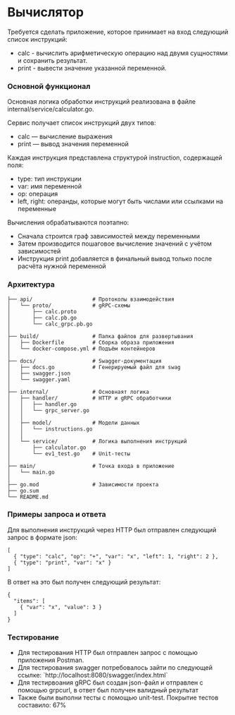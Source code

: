 # Вычислятор #
Требуется сделать приложение, которое принимает на вход следующий список инструкций:

<ul>
  <li> calc - вычислить арифметическую операцию над двумя сущностями и сохранить результат.</li>
  <li> print - вывести значение указанной переменной. </li>

</ul> 

### Основной функционал ###
Основная логика обработки инструкций реализована в файле internal/service/calculator.go.

Сервис получает список инструкций двух типов:
<ul>
   <li>  calc — вычисление выражения </li>

   <li>  print — вывод значения переменной </li>
</ul> 
Каждая инструкция представлена структурой instruction, содержащей поля:
<ul>
  <li> type: тип инструкции </li>

  <li> var: имя переменной </li>

  <li> op: операция </li>

  <li>  left, right: операнды, которые могут быть числами или ссылками на переменные </li>
</ul> 
Вычисления обрабатываются поэтапно:
<ul>
  <li> Сначала строится граф зависимостей между переменными </li>

  <li> Затем производится пошаговое вычисление значений с учётом зависимостей </li>

  <li> Инструкция print добавляется в финальный вывод только после расчёта нужной переменной </li>
</ul> 

### Архитектура ###

```
├── api/                   # Протоколы взаимодействия
│   └── proto/             # gRPC-схемы
│       ├── calc.proto
│       ├── calc.pb.go
│       └── calc_grpc.pb.go
│
├── build/                 # Папка файлов для развертывания
│   ├── Dockerfile         # Сборка образа приложения
│   └── docker-compose.yml # Подъём контейнеров
│
├── docs/                  # Swagger-документация
│   ├── docs.go            # Генерируемый файл для swag
│   ├── swagger.json
│   └── swagger.yaml
│
├── internal/              # Основнаят логика
│   ├── handler/           # HTTP и gRPC обработчики
│   │   ├── handler.go
│   │   └── grpc_server.go
│   │
│   ├── model/             # Модели данных 
│   │   └── instructions.go
│   │
│   └── service/           # Логика выполнения инструкций
│       ├── calculator.go
│       └── ev1_test.go    # Unit-тесты
│
├── main/                  # Точка входа в приложение
│   └── main.go
│
├── go.mod                 # Зависимости проекта
├── go.sum
└── README.md 
```
### Примеры запроса и ответа  ###
Для выполнения инструкций через HTTP был отправлен следующий запрос в формате json:

```
[
  { "type": "calc", "op": "+", "var": "x", "left": 1, "right": 2 },
  { "type": "print", "var": "x" }
]
```
В ответ на это был получен следующий результат:

```
{
  "items": [
    { "var": "x", "value": 3 }
  ]
}
```

### Тестирование ###
<ul>
  <li> Для тестирования HTTP был отправлен запрос с помощью приложения Postman.</li>
  <li> Для тестирования swagger потребовалось зайти по следующей ссылке: `http://localhost:8080/swagger/index.html`</li>
  <li> Для тестирвоания gRPC был создан json-файл и отправлен с помощью grpcurl, в ответ был получен валидный результат </li>
  <li> Также были выполни тесты с помощью unit-test. Покрытие тестов составило: 67%  </li>
</ul> 

